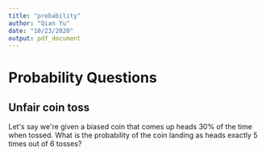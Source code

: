 ```yaml
---
title: "probability"
author: "Qian Yu"
date: "10/23/2020"
output: pdf_document
---
```



# Probability Questions

## Unfair coin toss
Let's say we're given a biased coin that comes up heads 30% of the time when tossed.  What is the probability of the coin landing as heads exactly 5 times out of 6 tosses?